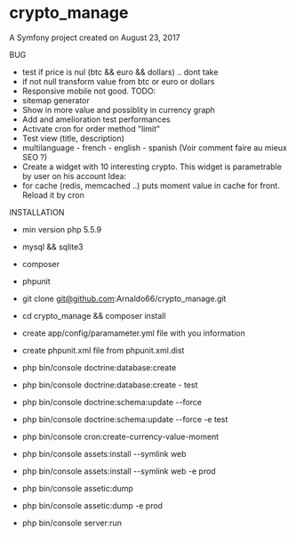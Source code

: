 crypto_manage
=============

A Symfony project created on August 23, 2017

BUG
  - test if price is nul (btc && euro && dollars) .. dont take
  - if not null transform value from btc or euro or dollars
  - Responsive mobile not good.
TODO:
  - sitemap generator
  - Show in more value and possiblity in currency graph
  - Add and amelioration test performances
  - Activate cron for order method "limit"
  - Test view (title, description)
  - multilanguage - french - english - spanish (Voir comment faire au mieux SEO ?)
  - Create a widget with 10 interesting crypto. This widget is parametrable by user on his account
  Idea:
  - for cache (redis, memcached ..) puts moment value in cache for front. Reload it by cron


  INSTALLATION
  - min version php 5.5.9
  - mysql && sqlite3
  - composer
  - phpunit

  - git clone git@github.com:Arnaldo66/crypto_manage.git
  - cd crypto_manage && composer install
  - create app/config/paramameter.yml file with you information
  - create phpunit.xml file from phpunit.xml.dist
  - php bin/console doctrine:database:create
  - php bin/console doctrine:database:create - test
  - php bin/console doctrine:schema:update --force
  - php bin/console doctrine:schema:update --force -e test
  - php bin/console cron:create-currency-value-moment
  - php bin/console assets:install --symlink web
  - php bin/console assets:install --symlink web -e prod
  - php bin/console assetic:dump
  - php bin/console assetic:dump -e prod
  - php bin/console server:run
